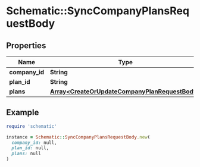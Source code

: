 # Schematic::SyncCompanyPlansRequestBody

## Properties

| Name | Type | Description | Notes |
| ---- | ---- | ----------- | ----- |
| **company_id** | **String** |  | [optional] |
| **plan_id** | **String** |  | [optional] |
| **plans** | [**Array&lt;CreateOrUpdateCompanyPlanRequestBody&gt;**](CreateOrUpdateCompanyPlanRequestBody.md) |  |  |

## Example

```ruby
require 'schematic'

instance = Schematic::SyncCompanyPlansRequestBody.new(
  company_id: null,
  plan_id: null,
  plans: null
)
```

